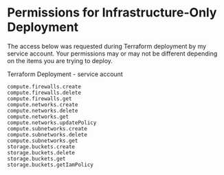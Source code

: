 # Permissions for Infrastructure-Only Deployment

The access below was requested during Terraform deployment by my service account. Your permissions may or may not be different depending on the items you are trying to deploy.

Terraform Deployment - service account
```
compute.firewalls.create
compute.firewalls.delete
compute.firewalls.get
compute.networks.create
compute.networks.delete
compute.networks.get
compute.networks.updatePolicy
compute.subnetworks.create
compute.subnetworks.delete
compute.subnetworks.get
storage.buckets.create
storage.buckets.delete
storage.buckets.get
storage.buckets.getIamPolicy
```